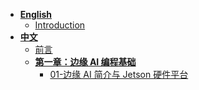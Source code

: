 * **[English]()**
  * [Introduction](/docs/en/00-Introduction/README.md)
* **[中文]()**
  * [前言](/docs/cn/00-前言/README.md)
  * **[第一章：边缘 AI 编程基础]()**
    * [01-边缘 AI 简介与 Jetson 硬件平台](/docs/cn/1.边缘AI编程基础/01-边缘AI简介与Jetson硬件平台/README.md)
